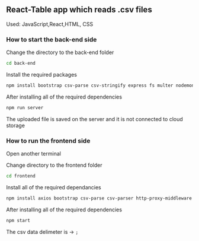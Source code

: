 ## React-Table app which reads .csv files
Used: JavaScript,React,HTML, CSS


### How to start the back-end side 

Change the directory to the back-end folder

```bash
cd back-end
```

 Install the required packages
```bash
npm install bootstrap csv-parse csv-stringify express fs multer nodemon
```


After installing all of the required dependencies

```bash
npm run server
```

The uploaded file is saved on the server and it is not connected to cloud storage



### How to run the frontend side

Open another terminal


 Change directory to the frontend folder

```bash
cd frontend
```




 Install all of the required dependancies 

```bash
npm install axios bootstrap csv-parse csv-parser http-proxy-middleware multer react-do react-router-dom
```


 After installing all of the required dependencies

```bash
npm start
```


 The csv data delimeter is -> `;`


